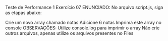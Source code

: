 Teste de Performance 1
Exercício 07
ENUNCIADO:
No arquivo script.js, siga as etapas abaixo:

Crie um novo array chamado notas
Adicione 6 notas
Imprima este array no console
OBSERVAÇÕES:
Utilize console.log para imprimir o array
Não crie outros arquivos, apenas utilize os arquivos presentes no Files
